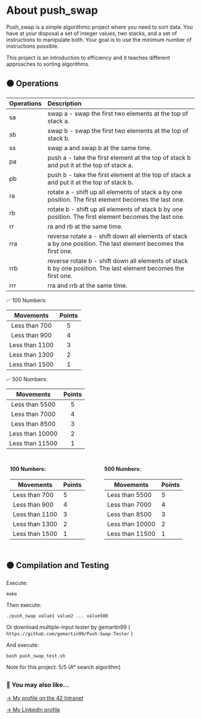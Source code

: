 # About push_swap

Push_swap is a simple algorithmic project where you need to sort data. You have at your disposal a set of integer values, two stacks, and a set of instructions to manipulate both. Your goal is to use the minimum number of instructions possible.

This project is an introduction to efficiency and it teaches different approaches to sorting algorithms.

## 🟠 Operations


| Operations | Description |
| :--- | :--- |
| sa | swap a - swap the first two elements at the top of stack a. |
| sb | swap b - swap the first two elements at the top of stack b. |
| ss | swap a and swap b at the same time. |
| pa | push a - take the first element at the top of stack b and put it at the top of stack a. |
| pb | push b - take the first element at the top of stack a and put it at the top of stack b. |
| ra | rotate a - shift up all elements of stack a by one position. The first element becomes the last one. |
| rb | rotate b - shift up all elements of stack b by one position. The first element becomes the last one. |
| rr | ra and rb at the same time. |
| rra | reverse rotate a - shift down all elements of stack a by one position. The last element becomes the first one. |
| rrb | reverse rotate b - shift down all elements of stack b by one position. The last element becomes the first one. |
| rrr | rra and rrb at the same time. |

✅ 100 Numbers:

| Movements | Points |
| :---: | :---: |
| Less than 700 | 5 |
| Less than 900 | 4 |
| Less than 1100 | 3 |
| Less than 1300 | 2 |
| Less than 1500 | 1 |

✅ 500 Numbers: 

| Movements | Points |
| :---: | :---: |
| Less than 5500 | 5 |
| Less than 7000 | 4 |
| Less than 8500 | 3 |
| Less than 10000 | 2 |
| Less than 11500 | 1 |

<div style="display: flex;">

<div style="flex: 1; padding: 10px;">
  <h4>100 Numbers:</h4>
  <table>
    <thead>
      <tr>
        <th>Movements</th>
        <th>Points</th>
      </tr>
    </thead>
    <tbody>
      <tr>
        <td>Less than 700</td>
        <td>5</td>
      </tr>
      <tr>
        <td>Less than 900</td>
        <td>4</td>
      </tr>
      <tr>
        <td>Less than 1100</td>
        <td>3</td>
      </tr>
      <tr>
        <td>Less than 1300</td>
        <td>2</td>
      </tr>
      <tr>
        <td>Less than 1500</td>
        <td>1</td>
      </tr>
    </tbody>
  </table>
</div>

<div style="flex: 1; padding: 10px;">
  <h4>500 Numbers:</h4>
  <table>
    <thead>
      <tr>
        <th>Movements</th>
        <th>Points</th>
      </tr>
    </thead>
    <tbody>
      <tr>
        <td>Less than 5500</td>
        <td>5</td>
      </tr>
      <tr>
        <td>Less than 7000</td>
        <td>4</td>
      </tr>
      <tr>
        <td>Less than 8500</td>
        <td>3</td>
      </tr>
      <tr>
        <td>Less than 10000</td>
        <td>2</td>
      </tr>
      <tr>
        <td>Less than 11500</td>
        <td>1</td>
      </tr>
    </tbody>
  </table>
</div>

</div>



## 🟠 Compilation and Testing


Execute: 

```
make
```

Then execute:
```
./push_swap value1 value2 ... value500
```

Or download multiple-input tester by gemartin99 (
`https://github.com/gemartin99/Push-Swap-Tester` )

And execute:
```
bash push_swap_test.sh
```

Note for this project:
5/5 (A* search algorithm)

##

### 🔄 You may also like...
[-> My profile on the 42 Intranet](https://profile.intra.42.fr/users/mgimon-c)

[-> My LinkedIn profile](https://www.linkedin.com/in/mgimon-c/)
